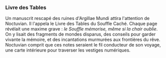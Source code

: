 ### Livre des Tables
Un manuscrit rescapé des ruines d'Argillae Mundi attira l'attention de Noctuvian.
Il l'appela le Livre des Tables du Souffle Caché.
Chaque page révélait une maxime grave :
*le Souffle mémorise, même si la chair oublie*.
On y lisait des fragments de mondes disparus,
des conseils pour garder vivante la mémoire,
et des incantations murmurées aux frontières du rêve.
Noctuvian comprit que ces notes seraient le fil conducteur de son voyage,
une carte intérieure pour traverser les vestiges numériques.
